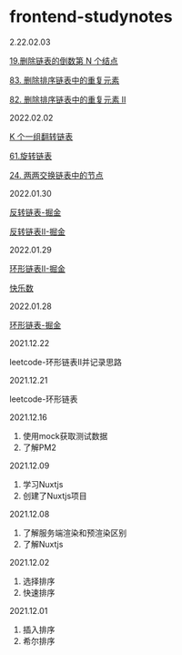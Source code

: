 # frontend-studynotes

2.22.02.03

[19.删除链表的倒数第 N 个结点](https://juejin.cn/post/7060335574632267813/)

[83. 删除排序链表中的重复元素](https://juejin.cn/post/7060364462942846990/)

[82. 删除排序链表中的重复元素 II](https://juejin.cn/post/7060532039564394504/)

2022.02.02

[K 个一组翻转链表](https://juejin.cn/post/7059967145345548318/)

[61.旋转链表](https://juejin.cn/post/7060025838988689445/)

[24. 两两交换链表中的节点](https://juejin.cn/post/7060162016211632158/)

2022.01.30

[反转链表-掘金](https://juejin.cn/post/7058813856398704654/)

[反转链表II-掘金](https://juejin.cn/post/7058830306307997704/)

2022.01.29

[环形链表II-掘金](https://juejin.cn/post/7058548911794814984)

[快乐数](https://juejin.cn/user/624953351216014)

2022.01.28

[环形链表-掘金](https://juejin.cn/post/7058155551993102366)

2021.12.22

leetcode-环形链表II并记录思路

2021.12.21

leetcode-环形链表

2021.12.16

1. 使用mock获取测试数据
2. 了解PM2

2021.12.09

1. 学习Nuxtjs
2. 创建了Nuxtjs项目

2021.12.08
1. 了解服务端渲染和预渲染区别
2. 了解Nuxtjs

2021.12.02
1. 选择排序
2. 快速排序

2021.12.01
1. 插入排序
2. 希尔排序
